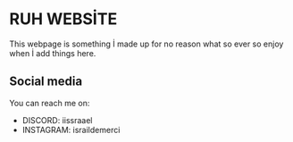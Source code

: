 # RUH WEBSİTE
This webpage is something İ made up for no reason what so ever so enjoy when İ add things here.

## Social media
You can reach me on:
- DISCORD: iissraael
- INSTAGRAM: israildemerci
